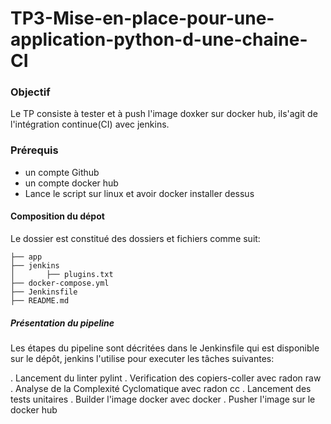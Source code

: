 # TP3-Mise-en-place-pour-une-application-python-d-une-chaine-CI

### Objectif

Le TP consiste à tester et à push l'image doxker sur docker hub, ils'agit de l'intégration continue(CI) avec jenkins.


### Prérequis

 - un compte Github
 - un compte docker hub
 - Lance le script sur linux et avoir docker installer dessus


#### Composition du dépot

Le dossier est constitué des dossiers et fichiers comme suit:

```
├── app
├── jenkins
│       ├── plugins.txt
├── docker-compose.yml
├── Jenkinsfile
├── README.md
```
##### Présentation du pipeline

Les étapes du pipeline sont décritées dans le Jenkinsfile qui est disponible sur le dépôt, jenkins l'utilise pour executer les tâches suivantes:

. Lancement du linter pylint
. Verification des copiers-coller avec radon raw
. Analyse de la Complexité Cyclomatique avec radon cc 
. Lancement des tests unitaires
. Builder l'image docker avec docker
. Pusher l'image sur le docker hub
